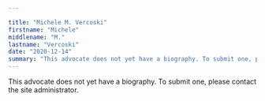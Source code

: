 ```yaml
---

title: "Michele M. Vercoski"
firstname: "Michele"
middlename: "M."
lastname: "Vercoski"
date: "2020-12-14"
summary: "This advocate does not yet have a biography. To submit one, please contact the site administrator."
---
```

This advocate does not yet have a biography. To submit one, please contact the site administrator.

